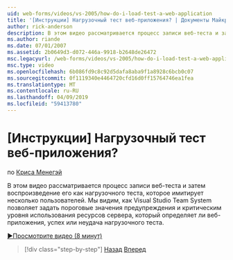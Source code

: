```yaml
---
uid: web-forms/videos/vs-2005/how-do-i-load-test-a-web-application
title: '[Инструкции] Нагрузочный тест веб-приложения? | Документы Майкрософт'
author: rick-anderson
description: В этом видео рассматривается процесс записи веб-теста и затем воспроизведение его как нагрузочного теста, которое имитирует несколько пользователей. Мы видим, как Visual Studio...
ms.author: riande
ms.date: 07/01/2007
ms.assetid: 2b0649d3-d072-446a-9918-b2648de26472
msc.legacyurl: /web-forms/videos/vs-2005/how-do-i-load-test-a-web-application
msc.type: video
ms.openlocfilehash: 6b086fd9c8c92d5dafa8aba9f1a8928c6bcb0c07
ms.sourcegitcommit: 0f1119340e4464720cfd16d0ff15764746ea1fea
ms.translationtype: MT
ms.contentlocale: ru-RU
ms.lasthandoff: 04/09/2019
ms.locfileid: "59413780"
---
```

# <a name="how-do-i-load-test-a-web-application"></a>[Инструкции] Нагрузочный тест веб-приложения?

по [Криса Менегэй](https://twitter.com/CMenegay)

В этом видео рассматривается процесс записи веб-теста и затем воспроизведение его как нагрузочного теста, которое имитирует несколько пользователей. Мы видим, как Visual Studio Team System позволяет задать пороговые значения предупреждения и критическим уровня использования ресурсов сервера, который определяет ли веб-приложения, успех или неудача нагрузочного теста.

[&#9654;Просмотрите видео (8 минут)](https://channel9.msdn.com/Blogs/ASP-NET-Site-Videos/how-do-i-load-test-a-web-application)

> [!div class="step-by-step"]
> [Назад](how-do-i-practice-test-driven-development.md)
> [Вперед](how-do-i-tune-web-application-performance-with-profiling.md)
